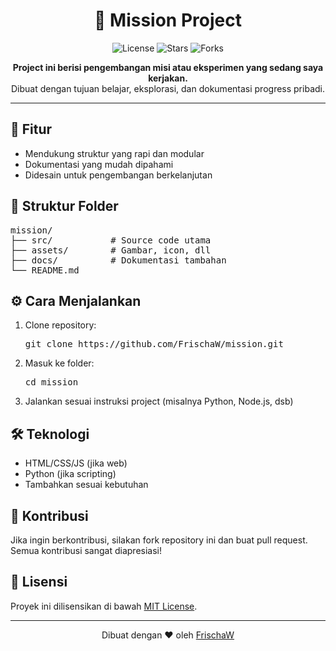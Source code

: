 <h1 align="center">🚀 Mission Project</h1>

<p align="center">
  <img src="https://img.shields.io/github/license/FrischaW/mission" alt="License">
  <img src="https://img.shields.io/github/stars/FrischaW/mission" alt="Stars">
  <img src="https://img.shields.io/github/forks/FrischaW/mission" alt="Forks">
</p>

<p align="center">
  <b>Project ini berisi pengembangan misi atau eksperimen yang sedang saya kerjakan.</b><br>
  Dibuat dengan tujuan belajar, eksplorasi, dan dokumentasi progress pribadi.
</p>

<hr>

<h2>📌 Fitur</h2>
<ul>
  <li>Mendukung struktur yang rapi dan modular</li>
  <li>Dokumentasi yang mudah dipahami</li>
  <li>Didesain untuk pengembangan berkelanjutan</li>
</ul>

<h2>📂 Struktur Folder</h2>
<pre>
mission/
├── src/           # Source code utama
├── assets/        # Gambar, icon, dll
├── docs/          # Dokumentasi tambahan
└── README.md
</pre>

<h2>⚙️ Cara Menjalankan</h2>
<ol>
  <li>Clone repository:
    <pre>git clone https://github.com/FrischaW/mission.git</pre>
  </li>
  <li>Masuk ke folder:
    <pre>cd mission</pre>
  </li>
  <li>Jalankan sesuai instruksi project (misalnya Python, Node.js, dsb)</li>
</ol>

<h2>🛠️ Teknologi</h2>
<ul>
  <li>HTML/CSS/JS (jika web)</li>
  <li>Python (jika scripting)</li>
  <li>Tambahkan sesuai kebutuhan</li>
</ul>

<h2>🤝 Kontribusi</h2>
<p>Jika ingin berkontribusi, silakan fork repository ini dan buat pull request. Semua kontribusi sangat diapresiasi!</p>

<h2>📄 Lisensi</h2>
<p>Proyek ini dilisensikan di bawah <a href="LICENSE">MIT License</a>.</p>

<hr>

<p align="center">
  Dibuat dengan ❤️ oleh <a href="https://github.com/FrischaW">FrischaW</a>
</p>
